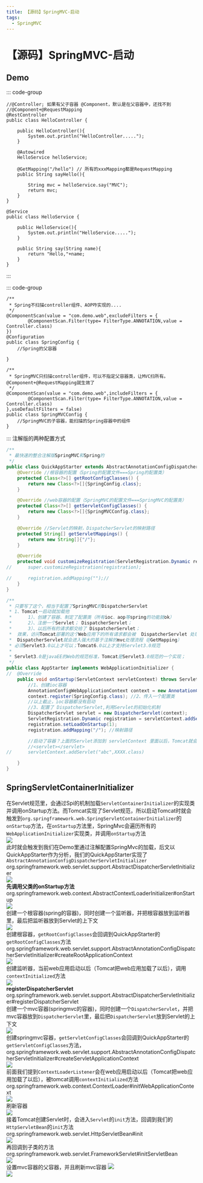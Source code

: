 ```yaml
---
title: 【源码】SpringMVC-启动
tags:
  - SpringMVC
---
```

# 【源码】SpringMVC-启动
## Demo
::: code-group
```java[HelloController.java]
//@Controller; 如果有父子容器 @Component，默认是在父容器中，还找不到
//@Component+@RequestMapping
@RestController
public class HelloController {

	public HelloController(){
		System.out.println("HelloController.....");
	}

	@Autowired
	HelloService helloService;

	@GetMapping("/hello") // 所有的xxxMapping都是RequestMapping
	public String sayHello(){

		String mvc = helloService.say("MVC");
		return mvc;
	}
}
```
```java[HelloService.java]
@Service
public class HelloService {

	public HelloService(){
		System.out.println("HelloService.....");
	}

	public String say(String name){
		return "Hello,"+name;
	}
}
```
:::

::: code-group
```java[SpringConfig.java]
/**
 * Spring不扫描controller组件、AOP咋实现的....
 */
@ComponentScan(value = "com.demo.web",excludeFilters = {
		@ComponentScan.Filter(type= FilterType.ANNOTATION,value = Controller.class)
})
@Configuration
public class SpringConfig {
	//Spring的父容器

}
```
```java[SpringMVCConfig.java]
/**
 * SpringMVC只扫描controller组件，可以不指定父容器类，让MVC扫所有。@Component+@RequestMapping就生效了
 */
@ComponentScan(value = "com.demo.web",includeFilters = {
        @ComponentScan.Filter(type= FilterType.ANNOTATION,value = Controller.class)
},useDefaultFilters = false)
public class SpringMVCConfig {
    //SpringMVC的子容器，能扫描的Spring容器中的组件
}
```
:::
注解版的两种配置方式
```java
/**
 * 最快速的整合注解版SpringMVC和Spring的
 */
public class QuickAppStarter extends AbstractAnnotationConfigDispatcherServletInitializer {
	@Override //根容器的配置（Spring的配置文件===Spring的配置类）
	protected Class<?>[] getRootConfigClasses() {
		return new Class<?>[]{SpringConfig.class};
	}

	@Override //web容器的配置（SpringMVC的配置文件===SpringMVC的配置类）
	protected Class<?>[] getServletConfigClasses() {
		return new Class<?>[]{SpringMVCConfig.class};
	}

	@Override //Servlet的映射，DispatcherServlet的映射路径
	protected String[] getServletMappings() {
		return new String[]{"/"};
	}

	@Override
	protected void customizeRegistration(ServletRegistration.Dynamic registration) {
//		super.customizeRegistration(registration);

//		registration.addMapping("");//
	}
}
```
```java
/**
 * 只要写了这个，相当于配置了SpringMVC的DispatcherServlet
 * 1、Tomcat一启动就加载他
 * 		1）、创建了容器、制定了配置类（所有ioc、aop等spring的功能就ok）
 * 		2）、注册一个Servlet；	DispatcherServlet；
 * 		3）、以后所有的请求都交给了 DispatcherServlet；
 * 	效果，访问Tomcat部署的这个Web应用下的所有请求都会被 	DispatcherServlet 处理
 * 	DispatcherServlet就会进入强大的基于注解的mvc处理流程（@GetMapping）
 * 必须Servlet3.0以上才可以；Tomcat6.0以上才支持Servlet3.0规范
 *
 * Servlet3.0是javaEE的Web的规范标准，Tomcat是Servlet3.0规范的一个实现；
 */
public class AppStarter implements WebApplicationInitializer {
//	@Override
	public void onStartup(ServletContext servletContext) throws ServletException {
		//1、创建ioc容器
		AnnotationConfigWebApplicationContext context = new AnnotationConfigWebApplicationContext();
		context.register(SpringConfig.class); //2、传入一个配置类
		//以上截止，ioc容器都没有启动
		//3、配置了 DispatcherServlet,利用Servlet的初始化机制
		DispatcherServlet servlet = new DispatcherServlet(context);
		ServletRegistration.Dynamic registration = servletContext.addServlet("app", servlet);
		registration.setLoadOnStartup(1);
		registration.addMapping("/"); //映射路径

		//启动了容器？上面的Servlet添加到 servletContext 里面以后，Tomcat就会对 DispatcherServlet进行初始化
		//<servlet></servlet>
//		servletContext.addServlet("abc",XXXX.class)

	}
}
```

## SpringServletContainerInitializer

在Servlet规范里，会通过Spi的机制加载`ServletContainerInitializer`的实现类并调用onStartup方法。而Tomcat实现了Servlet规范，所以启动Tomcat时就会触发到`org.springframework.web.SpringServletContainerInitializer`的`onStartup`方法，在`onStartup`方法里，SpringMvc会遍历所有的`WebApplicationInitializer`实现类，并调用`onStartup`方法  
![](./assets/springmvc/start1.png)  
此时就会触发到我们在Demo里通过注解配置SpringMvc的加载，后文以QuickAppStarter作为分析，我们的QuickAppStarter实现了`AbstractAnnotationConfigDispatcherServletInitializer`  
org.springframework.web.servlet.support.AbstractDispatcherServletInitializer  
![](./assets/springmvc/start2.png)  
**先调用父类的onStartup方法**  
org.springframework.web.context.AbstractContextLoaderInitializer#onStartup  
![](./assets/springmvc/start3.png)  
创建一个根容器(spring的容器)，同时创建一个监听器，并把根容器放到监听器里，最后把监听器放到Servlet的上下文  
![](./assets/springmvc/start4.png)  
创建根容器，`getRootConfigClasses`会回调到QuickAppStarter的`getRootConfigClasses`方法  
org.springframework.web.servlet.support.AbstractAnnotationConfigDispatcherServletInitializer#createRootApplicationContext  
![](./assets/springmvc/start5.png)  
创建监听器，当前web应用启动以后（Tomcat把web应用加载了以后），调用`contextInitialized`方法  
![](./assets/springmvc/start6.png)  
**registerDispatcherServlet**  
org.springframework.web.servlet.support.AbstractDispatcherServletInitializer#registerDispatcherServlet  
创建一个mvc容器(springmvc的容器)，同时创建一个`DispatcherServlet`，并把mvc容器放到`DispatcherServlet`里，最后把`DispatcherServlet`放到Servlet的上下文  
![](./assets/springmvc/start7.png)  
创建springmvc容器，`getServletConfigClasses`会回调到QuickAppStarter的`getServletConfigClasses`方法，org.springframework.web.servlet.support.AbstractAnnotationConfigDispatcherServletInitializer#createServletApplicationContext  
![](./assets/springmvc/start8.png)  
前面我们提到`ContextLoaderListener`会在web应用启动以后（Tomcat把web应用加载了以后），被tomcat调用`contextInitialized`方法  
org.springframework.web.context.ContextLoader#initWebApplicationContext  
![](./assets/springmvc/start9.png)  
刷新容器  
![](./assets/springmvc/start10.png)  
接着Tomcat创建Servlet时，会进入`Servlet`的`init`方法，回调到我们的`HttpServletBean`的`init`方法  
org.springframework.web.servlet.HttpServletBean#init  
![](./assets/springmvc/start11.png)  
再回调到子类的方法  
org.springframework.web.servlet.FrameworkServlet#initServletBean  
![](./assets/springmvc/start12.png)  
设置mvc容器的父容器，并且刷新mvc容器
![](./assets/springmvc/start13.png)  
![](./assets/springmvc/start14.png)  

